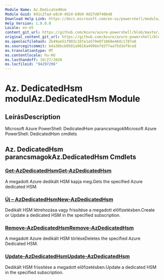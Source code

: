 ```yaml
---
Module Name: Az.DedicatedHsm
Module Guid: 841c2fad-e8c0-4924-b9b9-9d27d0f40b48
Download Help Link: https://docs.microsoft.com/en-us/powershell/module/az.dedicatedhsm
Help Version: 1.0.0.0
Locale: en-US
content_git_url: https://github.com/Azure/azure-powershell/blob/master/src/DedicatedHsm/help/Az.DedicatedHsm.md
original_content_git_url: https://github.com/Azure/azure-powershell/blob/master/src/DedicatedHsm/help/Az.DedicatedHsm.md
ms.openlocfilehash: 2b49ae51f903c16fe1a579e0f1860e48dc1787a0
ms.sourcegitcommit: b4a38bcb0501a9016a4998efd377aa75d3ef9ce8
ms.translationtype: MT
ms.contentlocale: hu-HU
ms.lasthandoff: 10/27/2020
ms.locfileid: "94297296"
---
```

# <span data-ttu-id="bbfac-101">Az. DedicatedHsm modul</span><span class="sxs-lookup"><span data-stu-id="bbfac-101">Az.DedicatedHsm Module</span></span>
## <span data-ttu-id="bbfac-102">Leírás</span><span class="sxs-lookup"><span data-stu-id="bbfac-102">Description</span></span>
<span data-ttu-id="bbfac-103">Microsoft Azure PowerShell: DedicatedHsm parancsmagok</span><span class="sxs-lookup"><span data-stu-id="bbfac-103">Microsoft Azure PowerShell: DedicatedHsm cmdlets</span></span>

## <span data-ttu-id="bbfac-104">Az. DedicatedHsm parancsmagok</span><span class="sxs-lookup"><span data-stu-id="bbfac-104">Az.DedicatedHsm Cmdlets</span></span>
### [<span data-ttu-id="bbfac-105">Get-AzDedicatedHsm</span><span class="sxs-lookup"><span data-stu-id="bbfac-105">Get-AzDedicatedHsm</span></span>](Get-AzDedicatedHsm.md)
<span data-ttu-id="bbfac-106">A megadott Azure dedikált HSM kapja meg.</span><span class="sxs-lookup"><span data-stu-id="bbfac-106">Gets the specified Azure dedicated HSM.</span></span>

### [<span data-ttu-id="bbfac-107">Új – AzDedicatedHsm</span><span class="sxs-lookup"><span data-stu-id="bbfac-107">New-AzDedicatedHsm</span></span>](New-AzDedicatedHsm.md)
<span data-ttu-id="bbfac-108">Dedikált HSM létrehozása vagy frissítése a megadott előfizetésben.</span><span class="sxs-lookup"><span data-stu-id="bbfac-108">Create or Update a dedicated HSM in the specified subscription.</span></span>

### [<span data-ttu-id="bbfac-109">Remove-AzDedicatedHsm</span><span class="sxs-lookup"><span data-stu-id="bbfac-109">Remove-AzDedicatedHsm</span></span>](Remove-AzDedicatedHsm.md)
<span data-ttu-id="bbfac-110">A megadott Azure dedikált HSM törlése</span><span class="sxs-lookup"><span data-stu-id="bbfac-110">Deletes the specified Azure Dedicated HSM.</span></span>

### [<span data-ttu-id="bbfac-111">Update-AzDedicatedHsm</span><span class="sxs-lookup"><span data-stu-id="bbfac-111">Update-AzDedicatedHsm</span></span>](Update-AzDedicatedHsm.md)
<span data-ttu-id="bbfac-112">Dedikált HSM frissítése a megadott előfizetésben.</span><span class="sxs-lookup"><span data-stu-id="bbfac-112">Update a dedicated HSM in the specified subscription.</span></span>

